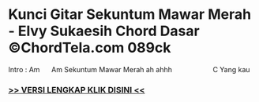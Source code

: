 
 # Kunci Gitar Sekuntum Mawar Merah - Elvy Sukaesih Chord Dasar ©ChordTela.com 089ck


Intro : Am      Am Sekuntum Mawar Merah ah ahhh                     C Yang kau

###  <a href="https://shortlighzx.web.app?sq=Kunci Gitar Sekuntum Mawar Merah - Elvy Sukaesih Chord Dasar ©ChordTela.com"> >> VERSI LENGKAP KLIK DISINI << </a>
